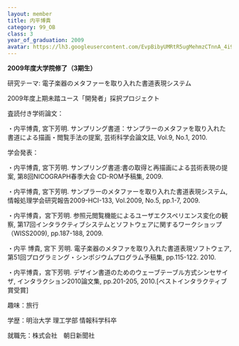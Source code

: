 ```yaml
---
layout: member
title: 内平博貴
category: 99_OB
class: 3
year_of_graduation: 2009
avatar: https://lh3.googleusercontent.com/EvpBibyUMRtR5ugMehmzCTnnA_4i9-bFBzIwxlmAz__Q9GokgSw_rkNApp9K4RhRkqsCE8e1bL4YcBTmYtHJug2Css-cgokEq_5oBw5aENyglZm-PXAwlfDK-tWlXze2lt4Vf55PfzDQCaCKFSGxeh1-MU-rSAGeeOvk8iNXDi6EShjpIX4WWsRy22gXkWaOVV_vzvKOsZe1MVfbaCrOLVB0MJODQ6RyBOeyFU0COrpcmp1XC5UNsAd_L_dODmpy8EkcCm2XGvkgcJlGU8gk5wjeIIteHu0i-1SVjAlB-_4sJaRpcJNs_n8DAS0pDRH_W2eoeXLg6QxiinywhtTwafhzEAbKAtk4FjVKv4XnrQ_WeEOEaW-0z15LhbgYIzi2vU6tQziK_J1ap717KfzTe-7SU8uK5drW_7dLluJtaf7kMFjnPkuUNsJC_sSRblQ9MhzWO430s5Q93pfT2RbYYRl90-uhBG-wD31rm6dDq3pbjPF7Gr8pSlwKcjCVZ9s7JcvsFBCWmWssago4WK_fwGxJ3F4xrJDcpYOc8bc8M8cSKAuXA4HDw4uya0xAv0dw8KFebmKtbvOdLwJ3J4_hAfSdu6tKp6ZNMdbjnpWUJcH-P2w_r4N_q1vUE27O6aVL4_hjHT1xteUqrHIiB5beGvGyb4A70aNPkDXe=p-s300
---
```

**2009年度大学院修了（3期生）**

研究テーマ: 電子楽器のメタファーを取り入れた書道表現システム

2009年度上期未踏ユース「開発者」採択プロジェクト

査読付き学術論文：

・内平博貴, 宮下芳明. サンプリング書道：サンプラーのメタファを取り入れた書道による描画・閲覧手法の提案, 芸術科学会論文誌, Vol.9, No.1, 2010.

学会発表：

・内平博貴, 宮下芳明. サンプリング書道:書の取得と再描画による芸術表現の提案, 第8回NICOGRAPH春季大会 CD-ROM予稿集, 2009.

・内平博貴, 宮下芳明. サンプラーのメタファーを取り入れた書道表現システム, 情報処理学会研究報告2009-HCI-133, Vol.2009, No.5, pp.1-7, 2009.

・内平博貴，宮下芳明. 参照元閲覧機能によるユーザエクスペリエンス変化の観察, 第17回インタラクティブシステムとソフトウェアに関するワークショップ（WISS2009), pp.187-188, 2009.

・内平 博貴, 宮下 芳明. 電子楽器のメタファを取り入れた書道表現ソフトウェア, 第51回プログラミング・シンポジウムプログラム予稿集, pp.115-122. 2010.

・内平博貴，宮下芳明. デザイン書道のためのウェーブテーブル方式シンセサイザ, インタラクション2010論文集, pp.201-205, 2010.[ベストインタラクティブ賞受賞]

趣味：旅行

学歴：明治大学 理工学部 情報科学科卒

就職先：株式会社　朝日新聞社

